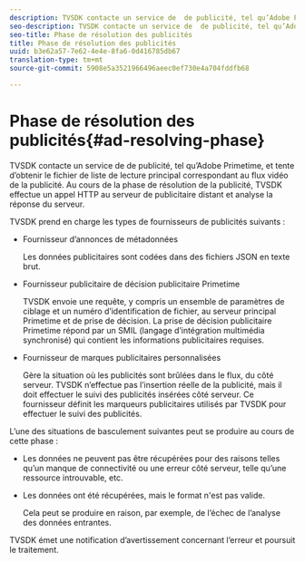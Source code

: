 ```yaml
---
description: TVSDK contacte un service de  de publicité, tel qu’Adobe Primetime, et tente d’obtenir le fichier de liste de lecture principal correspondant au flux vidéo de la publicité. Au cours de la phase de résolution de la publicité, TVSDK effectue un appel HTTP au serveur de  publicitaire distant et analyse la réponse du serveur.
seo-description: TVSDK contacte un service de  de publicité, tel qu’Adobe Primetime, et tente d’obtenir le fichier de liste de lecture principal correspondant au flux vidéo de la publicité. Au cours de la phase de résolution de la publicité, TVSDK effectue un appel HTTP au serveur de  publicitaire distant et analyse la réponse du serveur.
seo-title: Phase de résolution des publicités
title: Phase de résolution des publicités
uuid: b3e62a57-7e62-4e4e-8fa6-0d416785db67
translation-type: tm+mt
source-git-commit: 5908e5a3521966496aeec0ef730e4a704fddfb68

---
```



# Phase de résolution des publicités{#ad-resolving-phase}

TVSDK contacte un service de  de publicité, tel qu’Adobe Primetime, et tente d’obtenir le fichier de liste de lecture principal correspondant au flux vidéo de la publicité. Au cours de la phase de résolution de la publicité, TVSDK effectue un appel HTTP au serveur de  publicitaire distant et analyse la réponse du serveur.

TVSDK prend en charge les types de fournisseurs de publicités suivants :

* Fournisseur d’annonces de métadonnées

   Les données publicitaires sont codées dans des fichiers JSON en texte brut.
* Fournisseur publicitaire de décision publicitaire Primetime

   TVSDK envoie une requête, y compris un ensemble de paramètres de ciblage et un numéro d’identification de fichier, au serveur principal Primetime et de prise de décision. La prise de décision publicitaire Primetime répond par un SMIL (langage d’intégration multimédia synchronisé) qui contient les informations publicitaires requises.
* Fournisseur de marques publicitaires personnalisées

   Gère la situation où les publicités sont brûlées dans le flux, du côté serveur. TVSDK n’effectue pas l’insertion réelle de la publicité, mais il doit effectuer le suivi des publicités insérées côté serveur. Ce fournisseur définit les marqueurs publicitaires utilisés par TVSDK pour effectuer le suivi des publicités.

L’une des situations de basculement suivantes peut se produire au cours de cette phase :

* Les données ne peuvent pas être récupérées pour des raisons telles qu’un manque de connectivité ou une erreur côté serveur, telle qu’une ressource introuvable, etc.
* Les données ont été récupérées, mais le format n&#39;est pas valide.

   Cela peut se produire en raison, par exemple, de l’échec de l’analyse des données entrantes.

TVSDK émet une notification d’avertissement concernant l’erreur et poursuit le traitement.
